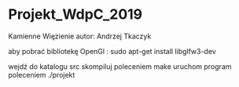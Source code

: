 # Projekt_WdpC_2019
Kamienne Więzienie
autor: Andrzej Tkaczyk

aby pobrać bibliotekę OpenGl : sudo apt-get install libglfw3-dev

wejdź do katalogu src
skompiluj poleceniem make
uruchom program poleceniem ./projekt
